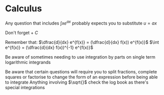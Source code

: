 
# Calculus
Any question that includes $\int xe^{ax}$ probably expects you to substitute $u = ax$

Don't forget $+ \ C$

Remember that:
$\dfrac{d}{dx} e^{f(x)} = (\dfrac{d}{dx} f(x)) e^{f(x)}$
$\int e^{f(x)} = (\dfrac{d}{dx} f(x))^{-1} e^{f(x)}$

Be aware of sometimes needing to use integration by parts on single term logarithmic integrands

Be aware that certain questions will require you to split fractions, complete squares or factorise to change the form of an expression before being able to integrate
Anything involving $\sqrt{}$ check the log book as there's special integrations